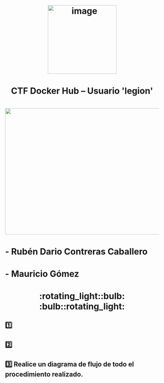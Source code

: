 <h1 align="center"><img width="225" height="225" alt="image" src="https://github.com/user-attachments/assets/5fcb053c-bac4-4d4e-89b3-d76a25b7ca46" /></h1>
<h1 align="center">CTF Docker Hub – Usuario 'legion'</h1>
<h1 align="center"><img width="1200" height="414" alt="image" src="https://github.com/user-attachments/assets/1ca295c0-977c-41b6-a724-16d57793c255" /></h1>

# - **Rubén Dario Contreras Caballero**
# - **Mauricio Gómez**

<h1 align="center">:rotating_light::bulb:  :bulb::rotating_light:</h1> 

## :one: 

## :two: 

## :three: Realice un diagrama de flujo de todo el procedimiento realizado.





